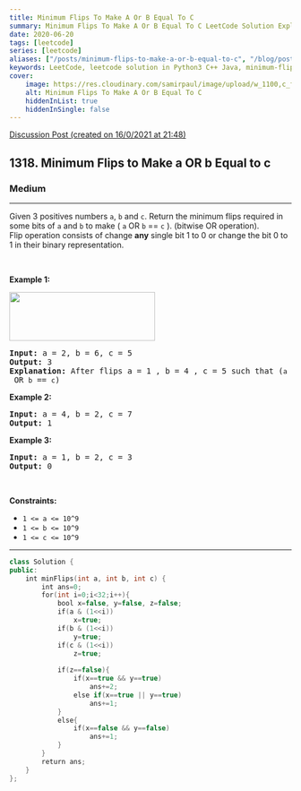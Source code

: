 ```yaml
---
title: Minimum Flips To Make A Or B Equal To C
summary: Minimum Flips To Make A Or B Equal To C LeetCode Solution Explained
date: 2020-06-20
tags: [leetcode]
series: [leetcode]
aliases: ["/posts/minimum-flips-to-make-a-or-b-equal-to-c", "/blog/posts/minimum-flips-to-make-a-or-b-equal-to-c", "/minimum-flips-to-make-a-or-b-equal-to-c"]
keywords: LeetCode, leetcode solution in Python3 C++ Java, minimum-flips-to-make-a-or-b-equal-to-c solution
cover:
    image: https://res.cloudinary.com/samirpaul/image/upload/w_1100,c_fit,co_rgb:FFFFFF,l_text:Arial_70_bold:Minimum Flips To Make A Or B Equal To C/problem-solving.webp
    alt: Minimum Flips To Make A Or B Equal To C
    hiddenInList: true
    hiddenInSingle: false
---
```



[Discussion Post (created on 16/0/2021 at 21:48)](https://leetcode.com/problems/minimum-flips-to-make-a-or-b-equal-to-c/discuss/1019860/100-faster-or-C%2B%2B)  
<h2>1318. Minimum Flips to Make a OR b Equal to c</h2><h3>Medium</h3><hr><div><p>Given 3 positives numbers <code>a</code>, <code>b</code> and <code>c</code>. Return the minimum flips required in some bits of <code>a</code> and <code>b</code> to make (&nbsp;<code>a</code> OR <code>b</code> == <code>c</code>&nbsp;). (bitwise OR operation).<br>
Flip operation&nbsp;consists of change&nbsp;<strong>any</strong>&nbsp;single bit 1 to 0 or change the bit 0 to 1&nbsp;in their binary representation.</p>

<p>&nbsp;</p>
<p><strong>Example 1:</strong></p>

<p><img alt="" src="https://assets.leetcode.com/uploads/2020/01/06/sample_3_1676.png" style="width: 260px; height: 87px;"></p>

<pre><strong>Input:</strong> a = 2, b = 6, c = 5
<strong>Output:</strong> 3
<strong>Explanation: </strong>After flips a = 1 , b = 4 , c = 5 such that (<code>a</code> OR <code>b</code> == <code>c</code>)</pre>

<p><strong>Example 2:</strong></p>

<pre><strong>Input:</strong> a = 4, b = 2, c = 7
<strong>Output:</strong> 1
</pre>

<p><strong>Example 3:</strong></p>

<pre><strong>Input:</strong> a = 1, b = 2, c = 3
<strong>Output:</strong> 0
</pre>

<p>&nbsp;</p>
<p><strong>Constraints:</strong></p>

<ul>
	<li><code>1 &lt;= a &lt;= 10^9</code></li>
	<li><code>1 &lt;= b&nbsp;&lt;= 10^9</code></li>
	<li><code>1 &lt;= c&nbsp;&lt;= 10^9</code></li>
</ul></div>

---




```cpp
class Solution {
public:
    int minFlips(int a, int b, int c) {
        int ans=0;
        for(int i=0;i<32;i++){
            bool x=false, y=false, z=false;
            if(a & (1<<i))
                x=true;
            if(b & (1<<i))
                y=true;
            if(c & (1<<i))
                z=true;
            
            if(z==false){
                if(x==true && y==true)
                    ans+=2;
                else if(x==true || y==true)
                    ans+=1;
            }
            else{
                if(x==false && y==false)
                    ans+=1;
            }
        }
        return ans;
    }
};

```
